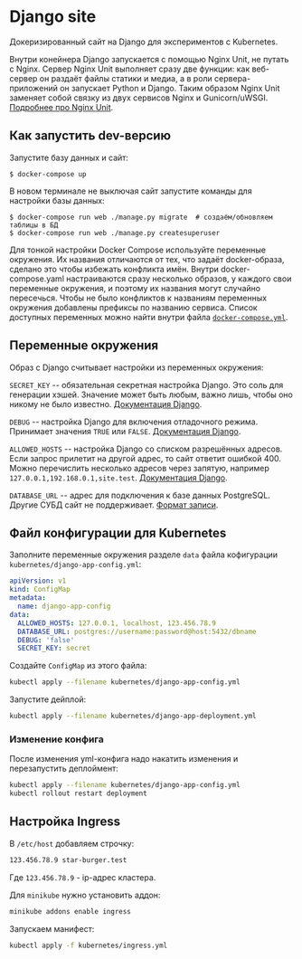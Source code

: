 # Django site

Докеризированный сайт на Django для экспериментов с Kubernetes.

Внутри конейнера Django запускается с помощью Nginx Unit, не путать с Nginx. Сервер Nginx Unit выполняет сразу две функции: как веб-сервер он раздаёт файлы статики и медиа, а в роли сервера-приложений он запускает Python и Django. Таким образом Nginx Unit заменяет собой связку из двух сервисов Nginx и Gunicorn/uWSGI. [Подробнее про Nginx Unit](https://unit.nginx.org/).

## Как запустить dev-версию

Запустите базу данных и сайт:

```shell-session
$ docker-compose up
```

В новом терминале не выключая сайт запустите команды для настройки базы данных:

```shell-session
$ docker-compose run web ./manage.py migrate  # создаём/обновляем таблицы в БД
$ docker-compose run web ./manage.py createsuperuser
```

Для тонкой настройки Docker Compose используйте переменные окружения. Их названия отличаются от тех, что задаёт docker-образа, сделано это чтобы избежать конфликта имён. Внутри docker-compose.yaml настраиваются сразу несколько образов, у каждого свои переменные окружения, и поэтому их названия могут случайно пересечься. Чтобы не было конфликтов к названиям переменных окружения добавлены префиксы по названию сервиса. Список доступных переменных можно найти внутри файла [`docker-compose.yml`](./docker-compose.yml).

## Переменные окружения

Образ с Django считывает настройки из переменных окружения:

`SECRET_KEY` -- обязательная секретная настройка Django. Это соль для генерации хэшей. Значение может быть любым, важно лишь, чтобы оно никому не было известно. [Документация Django](https://docs.djangoproject.com/en/3.2/ref/settings/#secret-key).

`DEBUG` -- настройка Django для включения отладочного режима. Принимает значения `TRUE` или `FALSE`. [Документация Django](https://docs.djangoproject.com/en/3.2/ref/settings/#std:setting-DEBUG).

`ALLOWED_HOSTS` -- настройка Django со списком разрешённых адресов. Если запрос прилетит на другой адрес, то сайт ответит ошибкой 400. Можно перечислить несколько адресов через запятую, например `127.0.0.1,192.168.0.1,site.test`. [Документация Django](https://docs.djangoproject.com/en/3.2/ref/settings/#allowed-hosts).

`DATABASE_URL` -- адрес для подключения к базе данных PostgreSQL. Другие СУБД сайт не поддерживает. [Формат записи](https://github.com/jacobian/dj-database-url#url-schema).

## Файл конфигурации для Kubernetes

Заполните переменные окружения разделе `data` файла кофигурации `kubernetes/django-app-config.yml`:

```yml
apiVersion: v1
kind: ConfigMap
metadata:
  name: django-app-config
data:
  ALLOWED_HOSTS: 127.0.0.1, localhost, 123.456.78.9
  DATABASE_URL: postgres://username:password@host:5432/dbname
  DEBUG: 'false'
  SECRET_KEY: secret
```

Создайте `ConfigMap` из этого файла:

```bash
kubectl apply --filename kubernetes/django-app-config.yml
```

Запустите дейплой:

```bash
kubectl apply --filename kubernetes/django-app-deployment.yml
```

### Изменение конфига

После изменения yml-конфига надо накатить изменения и перезапустить деплоймент:

```bash
kubectl apply --filename kubernetes/django-app-config.yml
kubectl rollout restart deployment
```

## Настройка Ingress

В `/etc/host` добавляем строчку:

```txt
123.456.78.9 star-burger.test
```

Где `123.456.78.9` - ip-адрес кластера.

Для `minikube` нужно установить аддон:

```bash
minikube addons enable ingress
```

Запускаем манифест:

```bash
kubectl apply -f kubernetes/ingress.yml
```
